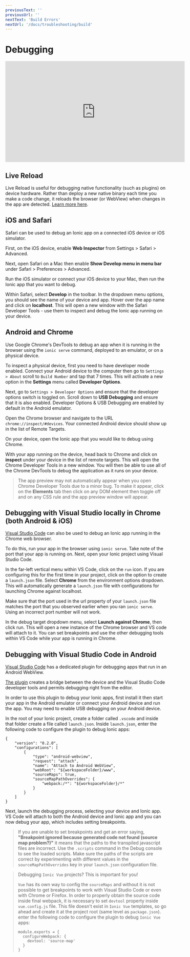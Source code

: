 ```yaml
---
previousText: ''
previousUrl: ''
nextText: 'Build Errors'
nextUrl: '/docs/troubleshooting/build'
---
```


# Debugging

<iframe width="560" height="315" src="https://www.youtube.com/embed/akh6V6Yw1lw" frameborder="0" allow="accelerometer; autoplay; encrypted-media; gyroscope; picture-in-picture" allowfullscreen></iframe>

## Live Reload

Live Reload is useful for debugging native functionality (such as plugins) on device hardware. Rather than deploy a new native binary each time you make a code change, it reloads the browser (or WebView) when changes in the app are detected. [Learn more here](/docs/cli/livereload).

## iOS and Safari

Safari can be used to debug an Ionic app on a connected iOS device or iOS simulator.

First, on the iOS device, enable **Web Inspector** from Settings > Safari > Advanced.

Next, open Safari on a Mac then enable **Show Develop menu in menu bar** under Safari > Preferences > Advanced.

Run the iOS simulator or connect your iOS device to your Mac, then run the Ionic app that you want to debug.

Within Safari, select **Develop** in the toolbar. In the dropdown menu options, you should see the name of your device and app. Hover over the app name and click on **localhost**. This will open a new window with the Safari Developer Tools - use them to inspect and debug the Ionic app running on your device.

## Android and Chrome

Use Google Chrome's DevTools to debug an app when it is running in the browser using the `ionic serve` command, deployed to an emulator, or on a physical device.

To inspect a physical device, first you need to have developer mode enabled. Connect your Android device to the computer then go to `Settings > About` scroll to `Build Number` and tap that 7 times. This will activate a new option in the **Settings** menu called **Developer Options**.

Next, go to `Settings > Developer Options` and ensure that the developer options switch is toggled on. Scroll down to **USB Debugging** and ensure that it is also enabled. Developer Options & USB Debugging are enabled by default in the Android emulator.

Open the Chrome browser and navigate to the URL `chrome://inspect/#devices`. Your connected Android device should show up in the list of Remote Targets.

On your device, open the Ionic app that you would like to debug using Chrome.

With your app running on the device, head back to Chrome and click on **inspect** under your device in the list of remote targets. This will open the Chrome Developer Tools in a new window. You will then be able to use all of the Chrome DevTools to debug the application as it runs on your device.

> The app preview may not automatically appear when you open Chrome Developer Tools due to a minor bug. To make it appear, click on the **Elements** tab then click on any DOM element then toggle off and on any CSS rule and the app preview window will appear.

## Debugging with Visual Studio locally in Chrome (both Android & iOS)

<a href="https://code.visualstudio.com/" target="_blank">Visual Studio Code</a> can also be used to debug an Ionic app running in the Chrome web browser. 

To do this, run your app in the browser using `ionic serve`. Take note of the port that your app is running on. Next, open your Ionic project using Visual Studio Code. 

In the far-left vertical menu within VS Code, click on the `run` icon. If you are configuring this for the first time in your project, click on the option to create a `launch.json` file. Select **Chrome** from the environment options dropdown. This will automatically generate a `launch.json` file with configurations for launching Chrome against localhost.

Make sure that the port used in the url property of your `launch.json` file matches the port that you observed earlier when you ran `ionic serve`. Using an incorrect port number will not work.

In the debug target dropdown menu, select **Launch against Chrome**, then click run. This will open a new instance of the Chrome browser and VS code will attach to it. You can set breakpoints and use the other debugging tools within VS Code while your app is running in Chrome.

## Debugging with Visual Studio Code in Android

<a href="https://code.visualstudio.com/" target="_blank">Visual Studio Code</a> has a dedicated plugin for debugging apps that run in an Android WebView.

<a href="https://marketplace.visualstudio.com/items?itemName=mpotthoff.vscode-android-webview-debug" target="_blank">The plugin</a> creates a bridge between the device and the Visual Studio Code developer tools and permits debugging right from the editor.

In order to use this plugin to debug your Ionic apps, first install it then start your app in the Android emulator or connect your Android device and run the app. You may need to enable USB debugging on your Android device.

In the root of your Ionic project, create a folder called `.vscode` and inside that folder create a file called `launch.json`. Inside `launch.json`, enter the following code to configure the plugin to debug Ionic apps:

```
{
    "version": "0.2.0",
    "configurations": [
        {
            "type": "android-webview",
            "request": "attach",
            "name": "Attach to Android WebView",
            "webRoot": "${workspaceFolder}/www",
            "sourceMaps": true,
            "sourceMapPathOverrides": {
                "webpack:/*": "${workspaceFolder}/*"
            }
        }
    ]
}
```

Next, launch the debugging process, selecting your device and Ionic app. VS Code will attach to both the Android device and Ionic app and you can now debug your app, which includes setting breakpoints.

> If you are unable to set breakpoints and get an error saying, **"Breakpoint ignored because generated code not found (source map problem?)"** it means that the paths to the transpiled javascript files are incorrect. Use the `.scripts` command in the Debug console to see the loaded scripts. Make sure the paths of the scripts are correct  by experimenting with different values in the `sourceMapPathOverrides` key in your `launch.json` configuration file.

> Debugging `Ionic Vue` projects? This is important for you!
> 
> `Vue` has its own way to config the `sourceMaps` and without it is not possible to get breakpoints to work with Visual Studio Code or even with Chrome or Firefox.
> In order to properly obtain the source code inside final webpack, it is necessary to set `devtool` property inside `vue.config.js` file. This file doesn't exist in `Ionic Vue` templates, so go ahead and create it at the project root (same level as `package.json`). enter the following code to configure the plugin to debug `Ionic Vue` apps:
> ```
> module.exports = {
>   configureWebpack: {
>     devtool: 'source-map'
>   }
> }
> ```

